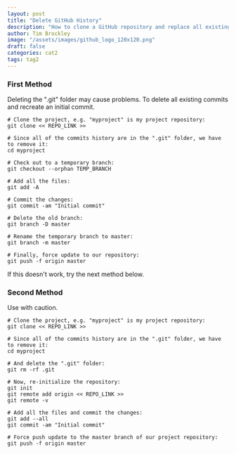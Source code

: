 ```yaml
---
layout: post
title: "Delete GitHub History"
description: "How to clone a GitHub repository and replace all existing commit history with an initial commit."
author: Tim Brockley
image: "/assets/images/github_logo_120x120.png"
draft: false
categories: cat2
tags: tag2
---
```

### First Method

Deleting the ".git" folder may cause problems. To delete all existing commits and recreate an initial commit.

```
# Clone the project, e.g. "myproject" is my project repository:
git clone << REPO_LINK >>

# Since all of the commits history are in the ".git" folder, we have to remove it:
cd myproject

# Check out to a temporary branch:
git checkout --orphan TEMP_BRANCH

# Add all the files:
git add -A

# Commit the changes:
git commit -am "Initial commit"

# Delete the old branch:
git branch -D master

# Rename the temporary branch to master:
git branch -m master

# Finally, force update to our repository:
git push -f origin master
```

If this doesn't work, try the next method below.

### Second Method

Use with caution.

```
# Clone the project, e.g. "myproject" is my project repository:
git clone << REPO_LINK >>

# Since all of the commits history are in the ".git" folder, we have to remove it:
cd myproject

# And delete the ".git" folder:
git rm -rf .git

# Now, re-initialize the repository:
git init
git remote add origin << REPO_LINK >>
git remote -v

# Add all the files and commit the changes:
git add --all
git commit -am "Initial commit"

# Force push update to the master branch of our project repository:
git push -f origin master
```
